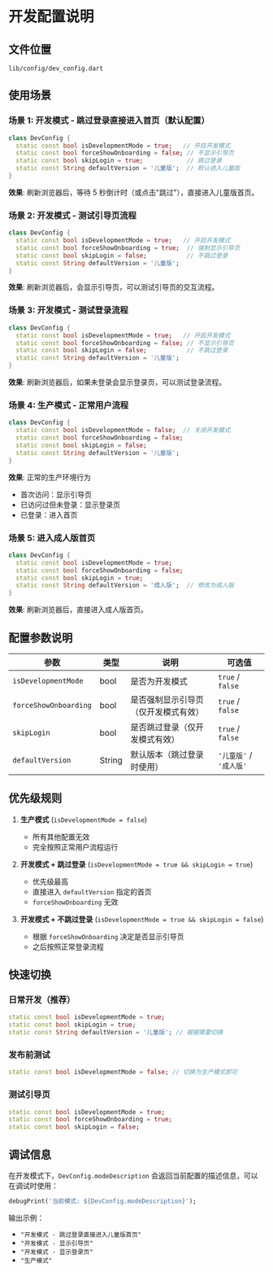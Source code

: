 # 开发配置说明

## 文件位置
`lib/config/dev_config.dart`

## 使用场景

### 场景 1: 开发模式 - 跳过登录直接进入首页（默认配置）
```dart
class DevConfig {
  static const bool isDevelopmentMode = true;   // 开启开发模式
  static const bool forceShowOnboarding = false; // 不显示引导页
  static const bool skipLogin = true;            // 跳过登录
  static const String defaultVersion = '儿童版';  // 默认进入儿童版
}
```
**效果**: 刷新浏览器后，等待 5 秒倒计时（或点击"跳过"），直接进入儿童版首页。

### 场景 2: 开发模式 - 测试引导页流程
```dart
class DevConfig {
  static const bool isDevelopmentMode = true;   // 开启开发模式
  static const bool forceShowOnboarding = true;  // 强制显示引导页
  static const bool skipLogin = false;           // 不跳过登录
  static const String defaultVersion = '儿童版';
}
```
**效果**: 刷新浏览器后，会显示引导页，可以测试引导页的交互流程。

### 场景 3: 开发模式 - 测试登录流程
```dart
class DevConfig {
  static const bool isDevelopmentMode = true;   // 开启开发模式
  static const bool forceShowOnboarding = false; // 不显示引导页
  static const bool skipLogin = false;           // 不跳过登录
  static const String defaultVersion = '儿童版';
}
```
**效果**: 刷新浏览器后，如果未登录会显示登录页，可以测试登录流程。

### 场景 4: 生产模式 - 正常用户流程
```dart
class DevConfig {
  static const bool isDevelopmentMode = false;  // 关闭开发模式
  static const bool forceShowOnboarding = false;
  static const bool skipLogin = false;
  static const String defaultVersion = '儿童版';
}
```
**效果**: 正常的生产环境行为
- 首次访问：显示引导页
- 已访问过但未登录：显示登录页
- 已登录：进入首页

### 场景 5: 进入成人版首页
```dart
class DevConfig {
  static const bool isDevelopmentMode = true;
  static const bool forceShowOnboarding = false;
  static const bool skipLogin = true;
  static const String defaultVersion = '成人版';  // 修改为成人版
}
```
**效果**: 刷新浏览器后，直接进入成人版首页。

## 配置参数说明

| 参数 | 类型 | 说明 | 可选值 |
|-----|------|------|--------|
| `isDevelopmentMode` | bool | 是否为开发模式 | `true` / `false` |
| `forceShowOnboarding` | bool | 是否强制显示引导页（仅开发模式有效） | `true` / `false` |
| `skipLogin` | bool | 是否跳过登录（仅开发模式有效） | `true` / `false` |
| `defaultVersion` | String | 默认版本（跳过登录时使用） | `'儿童版'` / `'成人版'` |

## 优先级规则

1. **生产模式** (`isDevelopmentMode = false`)
   - 所有其他配置无效
   - 完全按照正常用户流程运行

2. **开发模式 + 跳过登录** (`isDevelopmentMode = true && skipLogin = true`)
   - 优先级最高
   - 直接进入 `defaultVersion` 指定的首页
   - `forceShowOnboarding` 无效

3. **开发模式 + 不跳过登录** (`isDevelopmentMode = true && skipLogin = false`)
   - 根据 `forceShowOnboarding` 决定是否显示引导页
   - 之后按照正常登录流程

## 快速切换

### 日常开发（推荐）
```dart
static const bool isDevelopmentMode = true;
static const bool skipLogin = true;
static const String defaultVersion = '儿童版'; // 根据需要切换
```

### 发布前测试
```dart
static const bool isDevelopmentMode = false; // 切换为生产模式即可
```

### 测试引导页
```dart
static const bool isDevelopmentMode = true;
static const bool forceShowOnboarding = true;
static const bool skipLogin = false;
```

## 调试信息

在开发模式下，`DevConfig.modeDescription` 会返回当前配置的描述信息，可以在调试时使用：

```dart
debugPrint('当前模式: ${DevConfig.modeDescription}');
```

输出示例：
- `"开发模式 - 跳过登录直接进入儿童版首页"`
- `"开发模式 - 显示引导页"`
- `"开发模式 - 显示登录页"`
- `"生产模式"`
